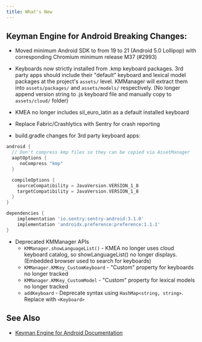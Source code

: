 ```yaml
---
title: What's New
---
```


## Keyman Engine for Android Breaking Changes: ##
* Moved minimum Android SDK to from 19 to 21 (Android 5.0 Lollipop) with corresponding Chromium minimum release M37 (#2993)
* Keyboards now strictly installed from .kmp keyboard packages. 3rd party apps should include their "default" keyboard and 
  lexical model packages at the project's `assets/` level. KMManager will extract them into `assets/packages/` and 
  `assets/models/` respectively. (No longer append version string to .js keyboard file and manually copy to 
  `assets/cloud/` folder)
* KMEA no longer includes sil_euro_latin as a default installed keyboard

* Replace Fabric/Crashlytics with Sentry for crash reporting
* build.gradle changes for 3rd party keyboard apps:

```groovy
android {
  // Don't compress kmp files so they can be copied via AssetManager
  aaptOptions {
     noCompress "kmp"
  }

  compileOptions {
    sourceCompatibility = JavaVersion.VERSION_1_8
    targetCompatibility = JavaVersion.VERSION_1_8
  }
}

dependencies {
    implementation 'io.sentry:sentry-android:3.1.0'
    implementation 'androidx.preference:preference:1.1.1'
}
```

* Deprecated KMManager APIs
    * `KMManager.showLanguageList()` - KMEA no longer uses cloud keyboard catalog, so showLanguageList() no longer displays. (Embedded browser used to search for keyboards)
    * `KMManager.KMKey_CustomKeyboard` - "Custom" property for keyboards no longer tracked
    * `KMManager.KMKey_CustomModel` - "Custom" property for lexical models no longer tracked
    * `addKeyboard` - Deprecate syntax using `HashMap<string, string>`. Replace with `<Keyboard>`

## See Also
* [Keyman Engine for Android Documentation](index)